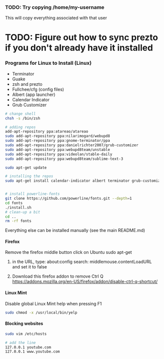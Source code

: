 ### TODO: Try copying /home/my-username
This will copy everything associated with that user

# TODO: Figure out how to sync prezto if you don't already have it installed

### Programs for Linux to Install (Linux)
- Terminator
- Guake
- zsh and prezto 
- Fullchee/cfg (config files)
- Albert (app launcher)
- Calendar Indicator
- Grub Customizer

```bash
# change shell
chsh -s /bin/zsh

# adding repos
add-apt-repository ppa:atareao/atareao
sudo add-apt-repository ppa:nilarimogard/webupd8
sudo add-apt-repository ppa:gnome-terminator/ppa
sudo add-apt-repository ppa:danielrichter2007/grub-customizer
sudo add-apt-repository ppa:webupd8team/unstable
sudo add-apt-repository ppa:videolan/stable-daily
sudo add-apt-repository ppa:webupd8team/sublime-text-3

sudo apt-get update

# installing the repos
sudo apt-get install calendar-indicator albert terminator grub-customizer guake vlc sublime-text-installer


# install powerline-fonts
git clone https://github.com/powerline/fonts.git --depth=1
cd fonts
./install.sh
# clean-up a bit
cd ..
rm -rf fonts
```

Everything else can be installed manually (see the main README.md)

#### Firefox
Remove the firefox middle button click on Ubuntu
sudo apt-get <package1> <package2>

1) in the URL, type: about:config
search: middlemouse.contentLoadURL
and set it to false

2) Download this firefox addon to remove Ctrl Q
https://addons.mozilla.org/en-US/firefox/addon/disable-ctrl-q-shortcut/

#### Linux Mint
Disable global Linux Mint help when pressing F1
```bash 
sudo chmod -x /usr/local/bin/yelp
```

#### Blocking websites
```bash
sudo vim /etc/hosts

# add the line
127.0.0.1 youtube.com
127.0.0.1 www.youtube.com
```
